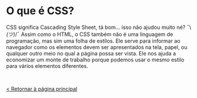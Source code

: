 # O que é CSS?
  
  
CSS significa Cascading Style Sheet, tá bom… isso não ajudou muito né?  ¯\\_(ツ)_/¯
Assim como o HTML, o CSS também não é uma linguagem de programação, mas sim uma folha de estilos. Ele serve para informar ao navegador como os elementos devem ser apresentados na tela, papel, ou qualquer outro meio no qual a página possa ser vista. Ele nos ajuda a economizar um monte de trabalho porque podemos usar o mesmo estilo para vários elementos diferentes.




  
  
&nbsp;
  
[< Retornar à página principal](../README.md)
